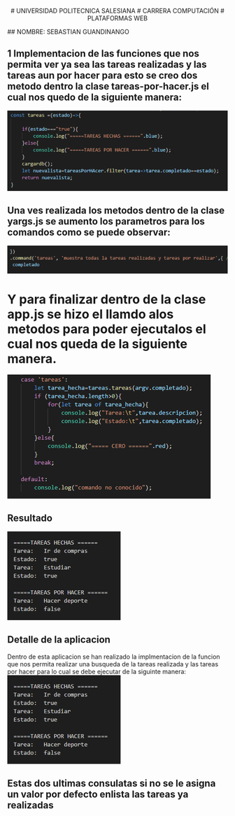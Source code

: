 <p align="center">
#               UNIVERSIDAD POLITECNICA SALESIANA
#                       CARRERA COMPUTACIÓN
#                         PLATAFORMAS WEB
</p>
## NOMBRE: SEBASTIAN GUANDINANGO


## 1 Implementacion de las funciones que nos permita ver ya sea las tareas realizadas y las tareas aun por hacer para esto se creo dos metodo dentro la clase tareas-por-hacer.js el cual nos quedo de la siguiente manera:
![](image/im1.PNG) 
## Una ves realizada los metodos dentro de la clase yargs.js se aumento los parametros para los comandos como se puede observar:
![](image/im2.PNG) 
# Y para finalizar dentro de la clase app.js se hizo el llamdo alos metodos para poder ejecutalos el cual nos queda de la siguiente manera.
![](image/im3.PNG) 
## Resultado
![](image/im4.PNG) 

## Detalle de la aplicacion

Dentro de esta aplicacion se han realizado la implmentacion de la funcion que nos permita realizar una busqueda de la tareas realizada y las tareas por hacer para lo cual se debe ejecutar de la siguinte manera:
![](image/im4.PNG) 

## Estas dos ultimas consulatas si no se le asigna un valor  por defecto enlista las tareas ya realizadas 